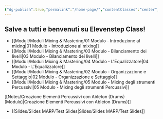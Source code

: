 ```yaml
---
{"dg-publish":true,"permalink":"/home-page/","contentClasses":"center","tags":["gardenEntry"]}
---
```



## Salve a tutti e benvenuti su Elevenstep Class!

- [[Moduli/Moduli Mixing & Mastering/01 Modulo - Introduzione al mixing\|01 Modulo - Introduzione al mixing]]
- [[Moduli/Moduli Mixing & Mastering/03 Modulo - Bilanciamento dei livelli\|03 Modulo - Bilanciamento dei livelli]]
- [[Moduli/Moduli Mixing & Mastering/04 Modulo - L'Equalizzatore\|04 Modulo - L'Equalizzatore]]
- [[Moduli/Moduli Mixing & Mastering/02 Modulo - Organizzazione e Settaggio\|02 Modulo - Organizzazione e Settaggio]]
- [[Moduli/Moduli Mixing & Mastering/05 Modulo - Mixing degli strumenti Percussivi\|05 Modulo - Mixing degli strumenti Percussivi]]


[[Notes/Creazione Elementi Percussivi con Ableton (Drums) (Modulo)\|Creazione Elementi Percussivi con Ableton (Drums)]]


- [[Slides/Slides MARP/Test Slides\|Slides/Slides MARP/Test Slides]]